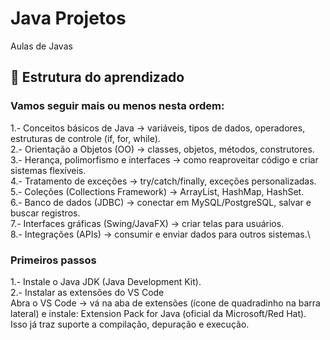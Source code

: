 # Java Projetos
Aulas de Javas

## 🚩 Estrutura do aprendizado

### Vamos seguir mais ou menos nesta ordem:
1.- Conceitos básicos de Java → variáveis, tipos de dados, operadores, estruturas de controle (if, for, while).\
2.- Orientação a Objetos (OO) → classes, objetos, métodos, construtores.\
3.- Herança, polimorfismo e interfaces → como reaproveitar código e criar sistemas flexíveis.\
4.- Tratamento de exceções → try/catch/finally, exceções personalizadas.\
5.- Coleções (Collections Framework) → ArrayList, HashMap, HashSet.\
6.- Banco de dados (JDBC) → conectar em MySQL/PostgreSQL, salvar e buscar registros.\
7.- Interfaces gráficas (Swing/JavaFX) → criar telas para usuários.\
8.- Integrações (APIs) → consumir e enviar dados para outros sistemas.\

### Primeiros passos
1.- Instale o Java JDK (Java Development Kit).\
2.- Instalar as extensões do VS Code\
  Abra o VS Code → vá na aba de extensões (ícone de quadradinho na barra lateral) e instale:
    Extension Pack for Java (oficial da Microsoft/Red Hat). Isso já traz suporte a compilação, depuração e execução.


